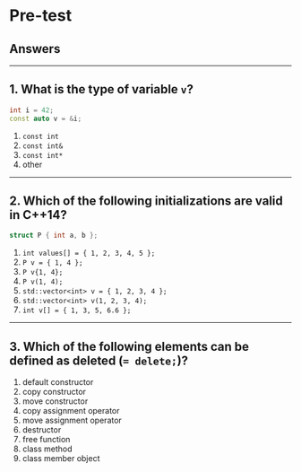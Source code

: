 <!-- .slide: data-background="#111111" -->

# Pre-test

## Answers

___

## 1. What is the type of variable `v`?

```cpp
int i = 42;
const auto v = &i;
```

1. <!-- .element: class="fragment highlight-red" --> <code>const int</code>
1. <!-- .element: class="fragment highlight-red" --> <code>const int&</code>
1. <!-- .element: class="fragment highlight-green" --> <code>const int*</code>
1. <!-- .element: class="fragment highlight-red" --> other

___

## 2. Which of the following initializations are valid in C++14?

```cpp
struct P { int a, b };
```

1. <!-- .element: class="fragment highlight-green" --> <code>int values[] = { 1, 2, 3, 4, 5 };</code>
1. <!-- .element: class="fragment highlight-green" --> <code>P v = { 1, 4 };</code>
1. <!-- .element: class="fragment highlight-green" --> <code>P v{1, 4};</code>
1. <!-- .element: class="fragment highlight-red" --> <code>P v(1, 4);</code>
1. <!-- .element: class="fragment highlight-green" --> <code>std::vector&lt;int> v = { 1, 2, 3, 4 };</code>
1. <!-- .element: class="fragment highlight-red" --> <code>std::vector&lt;int> v(1, 2, 3, 4);</code>
1. <!-- .element: class="fragment highlight-red" --> <code>int v[] = { 1, 3, 5, 6.6 };</code>

___

## 3. Which of the following elements can be defined as deleted (`= delete;`)?

1. <!-- .element: class="fragment highlight-green" --> default constructor
1. <!-- .element: class="fragment highlight-green" --> copy constructor
1. <!-- .element: class="fragment highlight-green" --> move constructor
1. <!-- .element: class="fragment highlight-green" --> copy assignment operator
1. <!-- .element: class="fragment highlight-green" --> move assignment operator
1. <!-- .element: class="fragment highlight-green" --> destructor
1. <!-- .element: class="fragment highlight-green" --> free function
1. <!-- .element: class="fragment highlight-green" --> class method
1. <!-- .element: class="fragment highlight-red" --> class member object
